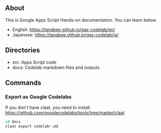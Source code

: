 ## About

This is Google Apps Script Hands-on documentation. You can learn below.

* English: https://tanabee.github.io/gas-codelab/en/
* Japanese: https://tanabee.github.io/gas-codelab/ja/

## Directories

- src: Apps Script code
- docs: Codelab markdown files and outputs

## Commands

### Export as Google Codelabs

If you don't have claat, you need to install.
https://github.com/googlecodelabs/tools/tree/master/claat

```sh
cd docs
claat export codelab*.md
```
